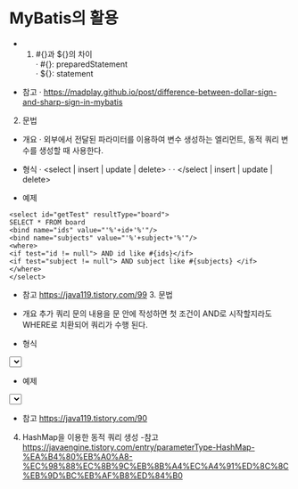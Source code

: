 # MyBatis의 활용

- 1. #{}과 ${}의 차이<br>
· #{}: preparedStatement<br>
· ${}: statement<br>

- 참고
· https://madplay.github.io/post/difference-between-dollar-sign-and-sharp-sign-in-mybatis

2. <bind> 문법
- 개요
· 외부에서 전달된 파라미터를 이용하여 변수 생성하는 엘리먼트, 동적 쿼리 변수를 생성할 때 사용한다.

- 형식
· <select | insert | update | delete>
· <bind name="지정할 변수이름" value="파라미터 값+부가 옵션"/>
· </select | insert | update | delete>

- 예제
~~~
<select id="getTest" resultType="board">
SELECT * FROM board
<bind name="ids" value="'%'+id+'%'"/>
<bind name="subjects" value="'%'+subject+'%'"/>
<where>
<if test="id != null"> AND id like #{ids}</if>
<if test="subject != null"> AND subject like #{subjects} </if>
</where>
</select>
~~~

- 참고
https://java119.tistory.com/99
3.<where> 문법
- 개요
추가 쿼리 문의 내용을 <where> 문 안에 작성하면 첫 조건이 AND로 시작할지라도 WHERE로 치환되어 쿼리가 수행 된다.

- 형식
<select id="id">
SELECT * FROM table
<where>
추가 SQL
</where>
</select>

- 예제
<select id="getTest" resultType="board">
SELECT * FROM baord
<where>
<if test="id != null">AND id = #{id} </if>
<if test="subject != null">AND subject = #{subject} </if>
</where>
</select>

- 참고
https://java119.tistory.com/90

4. HashMap을 이용한 동적 쿼리 생성 
-참고
https://javaengine.tistory.com/entry/parameterType-HashMap-%EA%B4%80%EB%A0%A8-%EC%98%88%EC%8B%9C%EB%8B%A4%EC%A4%91%ED%8C%8C%EB%9D%BC%EB%AF%B8%ED%84%B0

